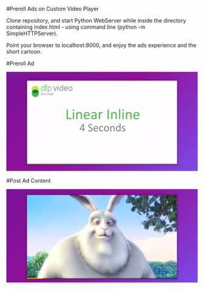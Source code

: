 #Preroll Ads on Custom Video Player

Clone repository, and start Python WebServer while inside the directory containing index.html - using command line (python -m SimpleHTTPServer).

Point your browser to localhost:8000, and enjoy the ads experience and the short cartoon.

#Preroll Ad

![Preroll Ad][preroll]

#Post Ad Content

![Post ad Video][postad]

[preroll]: ./images/pre_roll_ad.jpeg "Ad showing before video starts"
[postad]: ./images/post_ad.jpeg "Video starts after ad completes"
